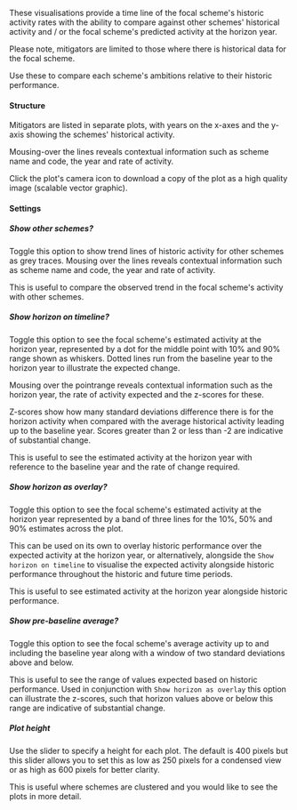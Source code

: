 These visualisations provide a time line of the focal scheme's historic activity rates with the ability to compare against other schemes' historical activity and / or the focal scheme's predicted activity at the horizon year.

Please note, mitigators are limited to those where there is historical data for the focal scheme.

Use these to compare each scheme's ambitions relative to their historic performance.

#### Structure

Mitigators are listed in separate plots, with years on the x-axes and the y-axis showing the schemes' historical activity.

Mousing-over the lines reveals contextual information such as scheme name and code, the year and rate of activity.

Click the plot's camera icon to download a copy of the plot as a high quality image (scalable vector graphic).

#### Settings

##### Show other schemes?

Toggle this option to show trend lines of historic activity for other schemes as grey traces. Mousing over the lines reveals contextual information such as scheme name and code, the year and rate of activity.

This is useful to compare the observed trend in the focal scheme's activity with other schemes.

##### Show horizon on timeline?

Toggle this option to see the focal scheme's estimated activity at the horizon year, represented by a dot for the middle point with 10% and 90% range shown as whiskers. Dotted lines run from the baseline year to the horizon year to illustrate the expected change.

Mousing over the pointrange reveals contextual information such as the horizon year, the rate of activity expected and the z-scores for these.

Z-scores show how many standard deviations difference there is for the horizon activity when compared with the average historical activity leading up to the baseline year. Scores greater than 2 or less than -2 are indicative of substantial change.

This is useful to see the estimated activity at the horizon year with reference to the baseline year and the rate of change required.

##### Show horizon as overlay?

Toggle this option to see the focal scheme's estimated activity at the horizon year represented by a band of three lines for the 10%, 50% and 90% estimates across the plot.

This can be used on its own to overlay historic performance over the expected activity at the horizon year, or alternatively, alongside the `Show horizon on timeline` to visualise the expected activity alongside historic performance throughout the historic and future time periods.

This is useful to see estimated activity at the horizon year alongside historic performance.

##### Show pre-baseline average?

Toggle this option to see the focal scheme's average activity up to and including the baseline year along with a window of two standard deviations above and below.

This is useful to see the range of values expected based on historic performance. Used in conjunction with `Show horizon as overlay` this option can illustrate the z-scores, such that horizon values above or below this range are indicative of substantial change.

##### Plot height

Use the slider to specify a height for each plot. The default is 400 pixels but this slider allows you to set this as low as 250 pixels for a condensed view or as high as 600 pixels for better clarity.

This is useful where schemes are clustered and you would like to see the plots in more detail.
